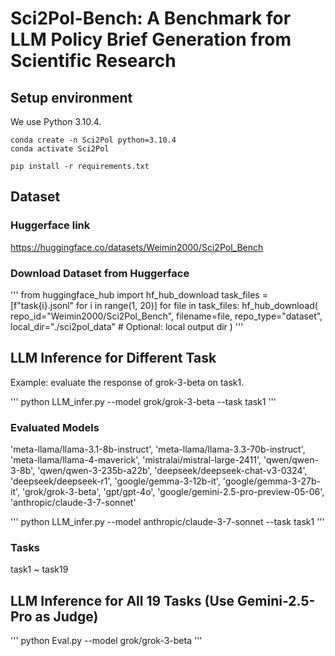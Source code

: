 # Sci2Pol-Bench: A Benchmark for LLM Policy Brief Generation from Scientific Research

## Setup environment

We use Python 3.10.4.

```
conda create -n Sci2Pol python=3.10.4
conda activate Sci2Pol
```

```
pip install -r requirements.txt
```

## Dataset

### Huggerface link

https://huggingface.co/datasets/Weimin2000/Sci2Pol_Bench

### Download Dataset from Huggerface

'''
from huggingface_hub import hf_hub_download
task_files = [f"task{i}.jsonl" for i in range(1, 20)]
for file in task_files:
    hf_hub_download(
        repo_id="Weimin2000/Sci2Pol_Bench",
        filename=file,
        repo_type="dataset",
        local_dir="./sci2pol_data"  # Optional: local output dir
    )
'''

## LLM Inference for Different Task

Example: evaluate the response of grok-3-beta on task1.

'''
python LLM_infer.py --model grok/grok-3-beta --task task1
'''

### Evaluated Models
'meta-llama/llama-3.1-8b-instruct', 'meta-llama/llama-3.3-70b-instruct', 'meta-llama/llama-4-maverick', 'mistralai/mistral-large-2411', 'qwen/qwen-3-8b', 'qwen/qwen-3-235b-a22b', 'deepseek/deepseek-chat-v3-0324', 'deepseek/deepseek-r1', 'google/gemma-3-12b-it', 'google/gemma-3-27b-it', 'grok/grok-3-beta', 'gpt/gpt-4o', 'google/gemini-2.5-pro-preview-05-06', 'anthropic/claude-3-7-sonnet'

'''
python LLM_infer.py --model anthropic/claude-3-7-sonnet --task task1
'''

### Tasks
task1 ~ task19

## LLM Inference for All 19 Tasks (Use Gemini-2.5-Pro as Judge)

'''
python Eval.py --model grok/grok-3-beta
'''

